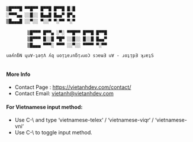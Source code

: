 

~~~

▒█▀▀▀█ ▀▀█▀▀ █▀▀█ █▀▀█ █░█ 　 
░▀▀▀▄▄ ░░█░░ █▄▄█ █▄▄▀ █▀▄ 　 
▒█▄▄▄█ ░░▀░░ ▀░░▀ ▀░▀▀ ▀░▀ 　 

　 　 　 ▒█▀▀▀ █▀▀▄ ░▀░ ▀▀█▀▀ █▀▀█ █▀▀█ 
　 　 　 ▒█▀▀▀ █░░█ ▀█▀ ░░█░░ █░░█ █▄▄▀ 
　 　 　 ▒█▄▄▄ ▀▀▀░ ▀▀▀ ░░▀░░ ▀▀▀▀ ▀░▀▀ 

uǝʎnƃN ɥu∀-ʇǝᴉɅ ʎq uoᴉʇɐɹnƃᴉⅎuoϽ sɔɐɯƎ u∀ - ɹoʇᴉpƎ ʞɹɐʇS
  
~~~

#### More Info

  - Contact Page : https://vietanhdev.com/contact/
  - Contact Email: vietanh@vietanhdev.com

#### For Vietnamese input method:

  - Use C-\\ and type ‘vietnamese-telex‘ / ‘vietnamese-viqr‘ / ‘vietnamese-vni‘
  - Use C-\\ to toggle input method.
